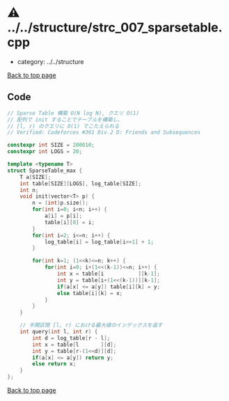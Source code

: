 <!-- mathjax config similar to math.stackexchange -->
<script type="text/javascript" async
  src="https://cdnjs.cloudflare.com/ajax/libs/mathjax/2.7.5/MathJax.js?config=TeX-MML-AM_CHTML">
</script>
<script type="text/x-mathjax-config">
  MathJax.Hub.Config({
    TeX: { equationNumbers: { autoNumber: "AMS" }},
    tex2jax: {
      inlineMath: [ ['$','$'] ],
      processEscapes: true
    },
    "HTML-CSS": { matchFontHeight: false },
    displayAlign: "left",
    displayIndent: "2em"
  });
</script>

<script type="text/javascript" src="https://cdnjs.cloudflare.com/ajax/libs/jquery/3.4.1/jquery.min.js"></script>
<script type="text/javascript" src="../../assets/js/balloons.js"></script>
<script type="text/javascript" src="../../assets/js/copy-button.js"></script>
<link rel="stylesheet" href="../../assets/css/copy-button.css" />


# :warning: ../../structure/strc_007_sparsetable.cpp
* category: ../../structure


[Back to top page](../../index.html)



## Code
```cpp
// Sparse Table 構築 O(N log N), クエリ O(1)
// 配列で init することでテーブルを構築し、
// [l, r) のクエリに O(1) でこたえられる
// Verified: Codeforces #361 Div.2 D: Friends and Subsequences

constexpr int SIZE = 200010;
constexpr int LOGS = 20;

template <typename T>
struct SparseTable_max {
    T a[SIZE];
    int table[SIZE][LOGS], log_table[SIZE];
    int n;
    void init(vector<T> p) {
        n = (int)p.size();
        for(int i=0; i<n; i++) {
            a[i] = p[i];
            table[i][0] = i;
        }
        for(int i=2; i<=n; i++) {
            log_table[i] = log_table[i>>1] + 1;
        }

        for(int k=1; (1<<k)<=n; k++) {
            for(int i=0; i+(1<<(k-1))<=n; i++) {
                int x = table[i           ][k-1];
                int y = table[i+(1<<(k-1))][k-1];
                if(a[x] <= a[y]) table[i][k] = y;
                else table[i][k] = x;
            }
        }
    }

    // 半開区間 [l, r) における最大値のインデックスを返す
    int query(int l, int r) {
        int d = log_table[r - l];
        int x = table[l       ][d];
        int y = table[r-(1<<d)][d];
        if(a[x] <= a[y]) return y;
        else return x;
    }
};
```

[Back to top page](../../index.html)

